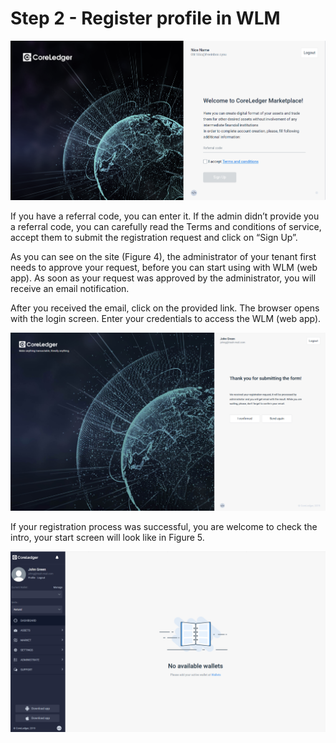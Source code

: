 # Step 2 - Register profile in WLM

![Figure 3: Referral code](<../.gitbook/assets/image (23).png>)

If you have a referral code, you can enter it. If the admin didn’t provide you a referral code, you can carefully read the Terms and conditions of service, accept them to submit the registration request and click on “Sign Up”.

As you can see on the site (Figure 4), the administrator of your tenant first needs to approve your request, before you can start using with WLM (web app). As soon as your request was approved by the administrator, you will receive an email notification.

After you received the email, click on the provided link. The browser opens with the login screen. Enter your credentials to access the WLM (web app).

![Figure 4: Waiting for admin's approval](../.gitbook/assets/4)

If your registration process was successful, you are welcome to check the intro, your start screen will look like in Figure 5.

![Figure 5: Start screen](<../.gitbook/assets/5 (1)>)

##
